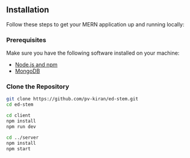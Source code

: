 ## Installation

Follow these steps to get your MERN application up and running locally:

### Prerequisites

Make sure you have the following software installed on your machine:

- [Node.js and npm](https://nodejs.org/)
- [MongoDB](https://www.mongodb.com/)

### Clone the Repository

```bash
git clone https://github.com/pv-kiran/ed-stem.git
cd ed-stem

cd client
npm install
npm run dev

cd ../server
npm install
npm start
